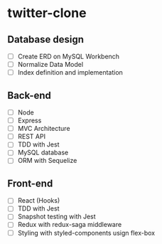 # twitter-clone

## Database design
- [ ] Create ERD on MySQL Workbench
- [ ] Normalize Data Model
- [ ] Index definition and implementation

## Back-end
- [ ] Node
- [ ] Express
- [ ] MVC Architecture
- [ ] REST API
- [ ] TDD with Jest
- [ ] MySQL database
- [ ] ORM with Sequelize

## Front-end
- [ ] React (Hooks)
- [ ] TDD with Jest
- [ ] Snapshot testing with Jest
- [ ] Redux with redux-saga middleware
- [ ] Styling with styled-components usign flex-box
